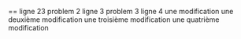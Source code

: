 == 
ligne 23 problem 2
ligne 3 problem 3
ligne 4
une modification
une deuxième modification
une troisième modification
une quatrième modification
